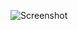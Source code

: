 ![Screenshot](https://raw.githubusercontent.com/Cryakl/Ultimate-RAT-Collection/refs/heads/main/DiemsMutter/DiemsMutter%201.3/Screenshot.png)
